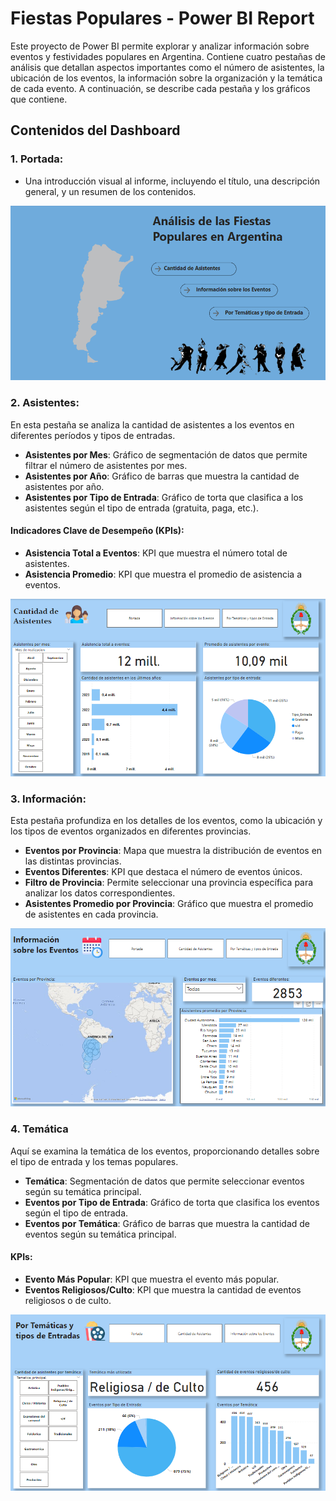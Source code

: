 # Fiestas Populares - Power BI Report

Este proyecto de Power BI permite explorar y analizar información sobre eventos y festividades populares en Argentina. Contiene cuatro pestañas de análisis que detallan aspectos importantes como el número de asistentes, la ubicación de los eventos, la información sobre la organización y la temática de cada evento. A continuación, se describe cada pestaña y los gráficos que contiene.

## Contenidos del Dashboard

### 1. Portada:

- Una introducción visual al informe, incluyendo el título, una descripción general, y un resumen de los contenidos.

![Portada](./Portada.png)


### 2. Asistentes:

En esta pestaña se analiza la cantidad de asistentes a los eventos en diferentes períodos y tipos de entradas.
- **Asistentes por Mes**: Gráfico de segmentación de datos que permite filtrar el número de asistentes por mes.
- **Asistentes por Año**: Gráfico de barras que muestra la cantidad de asistentes por año.
- **Asistentes por Tipo de Entrada**: Gráfico de torta que clasifica a los asistentes según el tipo de entrada (gratuita, paga, etc.).

#### Indicadores Clave de Desempeño (KPIs):
- **Asistencia Total a Eventos**: KPI que muestra el número total de asistentes.
- **Asistencia Promedio**: KPI que muestra el promedio de asistencia a eventos.
  
![Asistentes](./Asistentes.png)


### 3. Información:

Esta pestaña profundiza en los detalles de los eventos, como la ubicación y los tipos de eventos organizados en diferentes provincias.
- **Eventos por Provincia**: Mapa que muestra la distribución de eventos en las distintas provincias.
- **Eventos Diferentes**: KPI que destaca el número de eventos únicos.
- **Filtro de Provincia**: Permite seleccionar una provincia específica para analizar los datos correspondientes.
- **Asistentes Promedio por Provincia**: Gráfico que muestra el promedio de asistentes en cada provincia.

![Informacion](./Informacion.png)

### 4. Temática
Aquí se examina la temática de los eventos, proporcionando detalles sobre el tipo de entrada y los temas populares.
- **Temática**: Segmentación de datos que permite seleccionar eventos según su temática principal.
- **Eventos por Tipo de Entrada**: Gráfico de torta que clasifica los eventos según el tipo de entrada.
- **Eventos por Temática**: Gráfico de barras que muestra la cantidad de eventos según su temática principal.

#### KPIs:
- **Evento Más Popular**: KPI que muestra el evento más popular.
- **Eventos Religiosos/Culto**: KPI que muestra la cantidad de eventos religiosos o de culto.
  
![Tematica](./Tematica.png)
